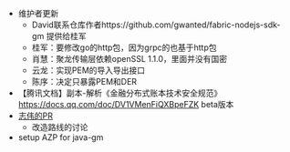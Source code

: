 - 维护者更新
  - David联系仓库作者https://github.com/gwanted/fabric-nodejs-sdk-gm 提供给桂军
  - 桂军：要修改go的http包，因为grpc的也基于http包
  - 肖慧：聚龙传输层依赖openSSL 1.1.0，里面并没有国密
  - 云龙：实现PEM的导入导出接口
  - 陈序：决定只暴露PEM和DER
- 【腾讯文档】副本-解析《金融分布式账本技术安全规范》https://docs.qq.com/doc/DV1VMenFiQXBpeFZK beta版本
- [志伟的PR](https://github.com/Hyperledger-TWGC/fabric-gm-plugins/pull/5)
  - 改造路线的讨论
- setup AZP for java-gm